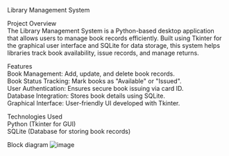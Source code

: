 Library Management System  

Project Overview  
The Library Management System is a Python-based desktop application that allows users to manage book records efficiently. Built using Tkinter for the graphical user interface and SQLite for data storage, this system helps libraries track book availability, issue records, and manage returns.  

Features  
Book Management: Add, update, and delete book records.  
Book Status Tracking: Mark books as "Available" or "Issued".  
User Authentication: Ensures secure book issuing via card ID.  
Database Integration: Stores book details using SQLite.  
Graphical Interface: User-friendly UI developed with Tkinter.  

Technologies Used  
Python (Tkinter for GUI)  
SQLite (Database for storing book records)

Block diagram
![image](https://github.com/user-attachments/assets/3877af9b-d8ae-41fe-b166-651e339d38bb)
